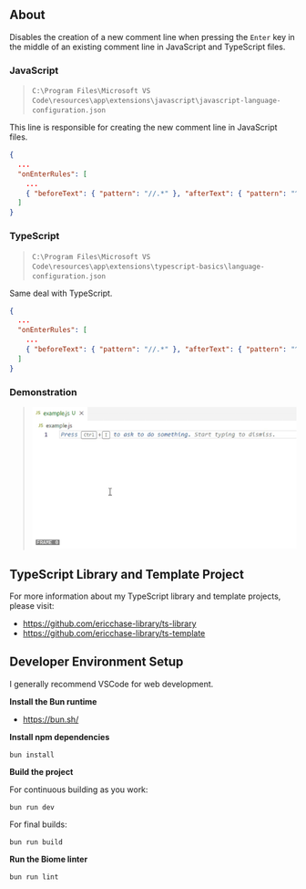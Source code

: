 ## About

Disables the creation of a new comment line when pressing the `Enter` key in the middle of an existing comment line in JavaScript and TypeScript files.

### JavaScript

> `C:\Program Files\Microsoft VS Code\resources\app\extensions\javascript\javascript-language-configuration.json`

This line is responsible for creating the new comment line in JavaScript files.

```json
{
  ...
  "onEnterRules": [
    ...
    { "beforeText": { "pattern": "//.*" }, "afterText": { "pattern": "^(?!\\s*$).+" }, "action": { "indent": "none", "appendText": "// " } }
  ]
}
```

### TypeScript

> `C:\Program Files\Microsoft VS Code\resources\app\extensions\typescript-basics\language-configuration.json`

Same deal with TypeScript.

```json
{
  ...
  "onEnterRules": [
    ...
    { "beforeText": { "pattern": "//.*" }, "afterText": { "pattern": "^(?!\\s*$).+" }, "action": { "indent": "none", "appendText": "// " } }
  ]
}
```

### Demonstration

> ![Demo](./demo.gif)

## TypeScript Library and Template Project

For more information about my TypeScript library and template projects, please visit:

- https://github.com/ericchase-library/ts-library
- https://github.com/ericchase-library/ts-template

## Developer Environment Setup

I generally recommend VSCode for web development.

**Install the Bun runtime**

- https://bun.sh/

**Install npm dependencies**

```
bun install
```

**Build the project**

For continuous building as you work:

```
bun run dev
```

For final builds:

```
bun run build
```

**Run the Biome linter**

```
bun run lint
```
